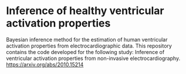 # Inference of healthy ventricular activation properties
Bayesian inference method for the estimation of human ventricular activation properties from electrocardiographic data. 
This repository contains the code developed for the following study: Inference of ventricular activation properties from non-invasive electrocardiography.
https://arxiv.org/abs/2010.15214
